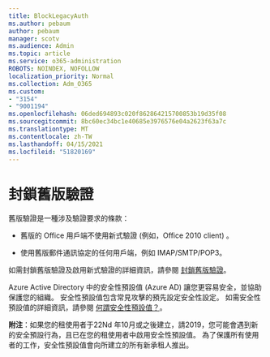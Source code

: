 ```yaml
---
title: BlockLegacyAuth
ms.author: pebaum
author: pebaum
manager: scotv
ms.audience: Admin
ms.topic: article
ms.service: o365-administration
ROBOTS: NOINDEX, NOFOLLOW
localization_priority: Normal
ms.collection: Adm_O365
ms.custom:
- "3154"
- "9001194"
ms.openlocfilehash: 06ded694893c020f862864215700853b19d35f08
ms.sourcegitcommit: 8bc60ec34bc1e40685e3976576e04a2623f63a7c
ms.translationtype: MT
ms.contentlocale: zh-TW
ms.lasthandoff: 04/15/2021
ms.locfileid: "51820169"
---
```

# <a name="blocking-legacy-authentication"></a>封鎖舊版驗證

舊版驗證是一種涉及驗證要求的條款：

- 舊版的 Office 用戶端不使用新式驗證 (例如，Office 2010 client) 。

- 使用舊版郵件通訊協定的任何用戶端，例如 IMAP/SMTP/POP3。

如需封鎖舊版驗證及啟用新式驗證的詳細資訊，請參閱 [封鎖舊版驗證](https://docs.microsoft.com/azure/active-directory/conditional-access/concept-conditional-access-block-legacy-authentication)。

Azure Active Directory 中的安全性預設值 (Azure AD) 讓您更容易安全，並協助保護您的組織。 安全性預設值包含常見攻擊的預先設定安全性設定。
如需安全性預設值的詳細資訊，請參閱 [何謂安全性預設值？](https://docs.microsoft.com/azure/active-directory/fundamentals/concept-fundamentals-security-defaults)。 

**附注**：如果您的租使用者于22Nd 年10月或之後建立，請2019，您可能會遇到新的安全預設行為，且已在您的租使用者中啟用安全性預設值。  為了保護所有使用者的工作，安全性預設值會向所建立的所有新承租人推出。
